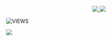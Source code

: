 <a href="https://heroku.com/deploy?template=https://github.com/TerserahUbot/WIKI-UBOT.git">

<p align="center">
  <a href="https://github.com/ramadhani892/RAM-UBOT/fork">
    <img src="https://img.shields.io/github/forks/TerserahUbot/WIKI-UBOT?label=Fork&style=social">
    
  </a>
  <a href="https://github.com/TerserahUbot/WIKI-UBOT">
    <img src="https://img.shields.io/github/stars/TerserahUbot/WIKI-UBOT?style=social">
  </a>
</p>  

![VIEWS](https://komarev.com/ghpvc/?username=terserah_wiki)

<a href="https://t.me/wikispambot"><img src="https://img.shields.io/badge/KODE%20PENILAIAN-A+-blue.svg?style=for-the-badge&logo=Factor.">
